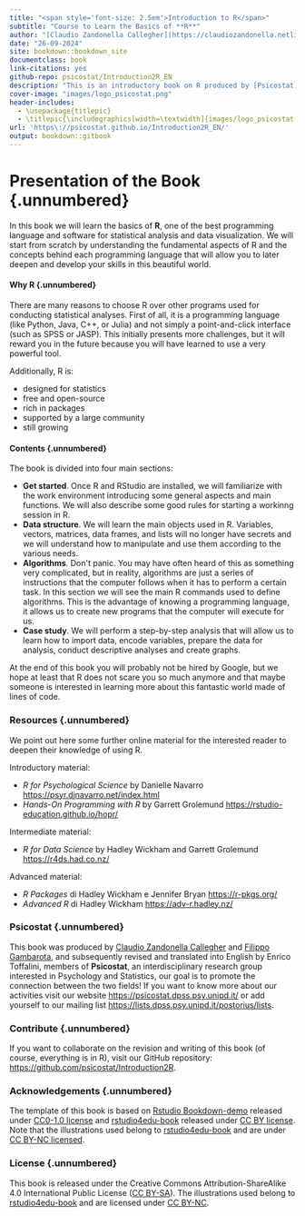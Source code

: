 ```yaml
---
title: "<span style='font-size: 2.5em'>Introduction to R</span>"
subtitle: "Course to Learn the Basics of **R**"
author: "[Claudio Zandonella Callegher](https://claudiozandonella.netlify.app/) and [Filippo Gambarota](https://filippogambarota.netlify.app/) (revision and translation into English by Enrico Toffalini), members of [Psicostat](https://psicostat.dpss.psy.unipd.it/) "
date: "26-09-2024"
site: bookdown::bookdown_site
documentclass: book
link-citations: yes
github-repo: psicostat/Introduction2R_EN
description: "This is an introductory book on R produced by [Psicostat](https://psicostat.dpss.psy.unipd.it/), an interdisciplinary research group that combines a passion for statistics and psychology."
cover-image: "images/logo_psicostat.png"
header-includes: 
  - \usepackage{titlepic}
  - \titlepic{\includegraphics[width=\textwidth]{images/logo_psicostat.pdf}}
url: 'https\://psicostat.github.io/Introduction2R_EN/'
output: bookdown::gitbook
---
```


# Presentation of the Book {.unnumbered}



In this book we will learn the basics of **R**, one of the best programming language and software for statistical analysis and data visualization. We will start from scratch by understanding the fundamental aspects of R and the concepts behind each programming language that will allow you to later deepen and develop your skills in this beautiful world.

#### Why R {.unnumbered}

There are many reasons to choose R over other programs used for conducting statistical analyses. First of all, it is a programming language (like Python, Java, C++, or Julia) and not simply a point-and-click interface (such as SPSS or JASP). This initially presents more challenges, but it will reward you in the future because you will have learned to use a very powerful tool.

Additionally, R is:

-   designed for statistics
-   free and open-source
-   rich in packages
-   supported by a large community
-   still growing

#### Contents {.unnumbered}

The book is divided into four main sections:

-   **Get started**. Once R and RStudio are installed, we will familiarize with the work environment introducing some general aspects and main functions. We will also describe some good rules for starting a workinng session in R.
-   **Data structure**. We will learn the main objects used in R. Variables, vectors, matrices, data frames, and lists will no longer have secrets and we will understand how to manipulate and use them according to the various needs.
-   **Algorithms**. Don't panic. You may have often heard of this as something very complicated, but in reality, algorithms are just a series of instructions that the computer follows when it has to perform a certain task. In this section we will see the main R commands used to define algorithms. This is the advantage of knowing a programming language, it allows us to create new programs that the computer will execute for us.
-   **Case study**. We will perform a step-by-step analysis that will allow us to learn how to import data, encode variables, prepare the data for analysis, conduct descriptive analyses and create graphs.

At the end of this book you will probably not be hired by Google, but we hope at least that R does not scare you so much anymore and that maybe someone is interested in learning more about this fantastic world made of lines of code.

### Resources {.unnumbered}

We point out here some further online material for the interested reader to deepen their knowledge of using R.

Introductory material:

-   *R for Psychological Science* by Danielle Navarro <https://psyr.djnavarro.net/index.html>
-   *Hands-On Programming with R* by Garrett Grolemund <https://rstudio-education.github.io/hopr/>

Intermediate material:

-   *R for Data Science* by Hadley Wickham and Garrett Grolemund <https://r4ds.had.co.nz/>

Advanced material:

-   *R Packages* di Hadley Wickham e Jennifer Bryan <https://r-pkgs.org/>
-   *Advanced R* di Hadley Wickham <https://adv-r.hadley.nz/>

### Psicostat {.unnumbered}

This book was produced by [Claudio Zandonella Callegher](https://claudiozandonella.netlify.app/) and [Filippo Gambarota](https://filippogambarota.netlify.app/), and subsequently revised and translated into English by Enrico Toffalini, members of **Psicostat**, an interdisciplinary research group interested in Psychology and Statistics, our goal is to promote the connection between the two fields! If you want to know more about our activities visit our website <https://psicostat.dpss.psy.unipd.it/> or add yourself to our mailing list <https://lists.dpss.psy.unipd.it/postorius/lists>.

### Contribute {.unnumbered}

If you want to collaborate on the revision and writing of this book (of course, everything is in R), visit our GitHub repository: <https://github.com/psicostat/Introduction2R>.

### Acknowledgements {.unnumbered}

The template of this book is based on [Rstudio Bookdown-demo](https://github.com/rstudio/bookdown-demo) released under [CC0-1.0 license](https://creativecommons.org/publicdomain/zero/1.0/) and [rstudio4edu-book](https://rstudio4edu.github.io/rstudio4edu-book/) released under [CC BY license](https://creativecommons.org/licenses/by/2.0/). Note that the illustrations used belong to [rstudio4edu-book](https://rstudio4edu.github.io/rstudio4edu-book/) and are under [CC BY-NC licensed](https://creativecommons.org/licenses/by-nc/2.0/).

### License {.unnumbered}

This book is released under the Creative Commons Attribution-ShareAlike 4.0 International Public License ([CC BY-SA](https://creativecommons.org/licenses/by-sa/4.0/legalcode)). The illustrations used belong to [rstudio4edu-book](https://rstudio4edu.github.io/rstudio4edu-book/) and are licensed under [CC BY-NC](https://creativecommons.org/licenses/by-nc/2.0/).
